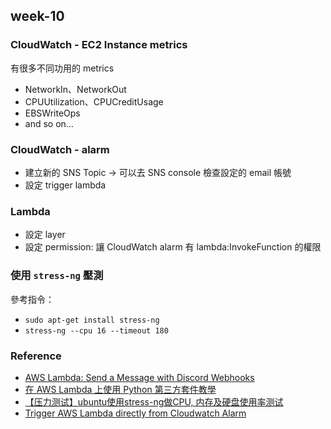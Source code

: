 ## week-10
### CloudWatch - EC2 Instance metrics
有很多不同功用的 metrics
- NetworkIn、NetworkOut
- CPUUtilization、CPUCreditUsage
- EBSWriteOps
- and so on…

### CloudWatch - alarm
- 建立新的 SNS Topic → 可以去 SNS console 檢查設定的 email 帳號
- 設定 trigger lambda

### Lambda
- 設定 layer
- 設定 permission: 讓 CloudWatch alarm 有 lambda:InvokeFunction 的權限

### 使用 `stress-ng` 壓測
參考指令：
- `sudo apt-get install stress-ng`
- `stress-ng --cpu 16 --timeout 180`

### Reference
- [AWS Lambda: Send a Message with Discord Webhooks](https://dev.to/josuebustos/aws-lambda-send-a-message-with-discord-webhooks-12fa)
- [在 AWS Lambda 上使用 Python 第三方套件教學](https://jumping-code.com/2021/07/28/aws-lambda-python-packages/)
- [【压力测试】ubuntu使用stress-ng做CPU, 内存及硬盘使用率测试](https://www.cnblogs.com/fireblackman/p/16747354.html)
- [Trigger AWS Lambda directly from Cloudwatch Alarm](https://medium.com/@dithya512m/trigger-aws-lambda-directly-from-cloudwatch-alarm-d9844a410e8c)